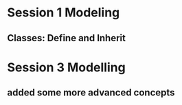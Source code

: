 # Session 1 Modeling
## Classes: Define and Inherit

# Session 3 Modelling
## added some more advanced concepts
